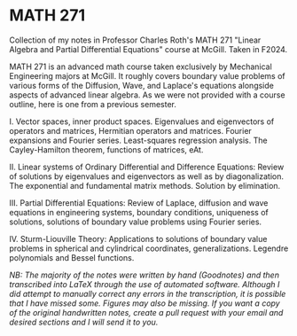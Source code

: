 # MATH 271
Collection of my notes in Professor Charles Roth's MATH 271 "Linear Algebra and Partial Differential Equations" course at McGill. Taken in F2024. 

MATH 271 is an advanced math course taken exclusively by Mechanical Engineering majors at McGill. It roughly covers boundary value problems of various forms of the Diffusion, Wave, and Laplace's equations alongside aspects of advanced linear algebra. As we were not provided with a course outline, here is one from a previous semester. 

I. Vector spaces, inner product spaces. Eigenvalues and eigenvectors of operators and matrices, Hermitian operators and matrices. Fourier expansions and Fourier series. Least-squares regression analysis. The Cayley-Hamilton theorem, functions of matrices, eAt.

II. Linear systems of Ordinary Differential and Difference Equations: Review of solutions by eigenvalues and eigenvectors as well as by diagonalization. The exponential and fundamental matrix methods. Solution by elimination.

III. Partial Differential Equations: Review of Laplace, diffusion and wave equations in engineering systems, boundary conditions, uniqueness of solutions, solutions of boundary value problems using Fourier series.

IV. Sturm-Liouville Theory: Applications to solutions of boundary value problems in spherical and cylindrical coordinates, generalizations. Legendre polynomials and Bessel functions. 

*NB: The majority of the notes were written by hand (Goodnotes) and then transcribed into LaTeX through the use of automated software. Although I did attempt to manually correct any errors in the transcription, it is possible that I have missed some. Figures may also be missing. If you want a copy of the original handwritten notes, create a pull request with your email and desired sections and I will send it to you.*
